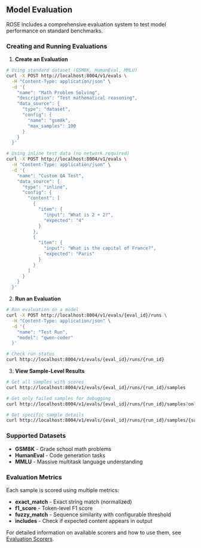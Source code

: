 ## Model Evaluation

ROSE includes a comprehensive evaluation system to test model performance on standard benchmarks.

### Creating and Running Evaluations

1. **Create an Evaluation**

```bash
# Using standard dataset (GSM8K, HumanEval, MMLU)
curl -X POST http://localhost:8004/v1/evals \
  -H "Content-Type: application/json" \
  -d '{
    "name": "Math Problem Solving",
    "description": "Test mathematical reasoning",
    "data_source": {
      "type": "dataset",
      "config": {
        "name": "gsm8k",
        "max_samples": 100
      }
    }
  }'

# Using inline test data (no network required)
curl -X POST http://localhost:8004/v1/evals \
  -H "Content-Type: application/json" \
  -d '{
    "name": "Custom QA Test",
    "data_source": {
      "type": "inline",
      "config": {
        "content": [
          {
            "item": {
              "input": "What is 2 + 2?",
              "expected": "4"
            }
          },
          {
            "item": {
              "input": "What is the capital of France?",
              "expected": "Paris"
            }
          }
        ]
      }
    }
  }'
```

2. **Run an Evaluation**

```bash
# Run evaluation on a model
curl -X POST http://localhost:8004/v1/evals/{eval_id}/runs \
  -H "Content-Type: application/json" \
  -d '{
    "name": "Test Run",
    "model": "qwen-coder"
  }'

# Check run status
curl http://localhost:8004/v1/evals/{eval_id}/runs/{run_id}
```

3. **View Sample-Level Results**

```bash
# Get all samples with scores
curl http://localhost:8004/v1/evals/{eval_id}/runs/{run_id}/samples

# Get only failed samples for debugging
curl http://localhost:8004/v1/evals/{eval_id}/runs/{run_id}/samples?only_failed=true

# Get specific sample details
curl http://localhost:8004/v1/evals/{eval_id}/runs/{run_id}/samples/{sample_id}
```

### Supported Datasets

- **GSM8K** - Grade school math problems
- **HumanEval** - Code generation tasks
- **MMLU** - Massive multitask language understanding

### Evaluation Metrics

Each sample is scored using multiple metrics:
- **exact_match** - Exact string match (normalized)
- **f1_score** - Token-level F1 score
- **fuzzy_match** - Sequence similarity with configurable threshold
- **includes** - Check if expected content appears in output

For detailed information on available scorers and how to use them, see [Evaluation Scorers](./evaluation-scorers.md).
